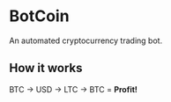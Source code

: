 # BotCoin

An automated cryptocurrency trading bot.

## How it works

BTC -> USD -> LTC -> BTC = **Profit!**

